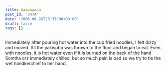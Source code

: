 ```yaml
---
title: Aaaaaaaaa
post_id: '3474'
date: '2006-06-26T23:37:00+09:00'
draft: false
tags: []
---
```


Immediately after pouring hot water into the cup fried noodles, I felt dizzy and moved. All the yakisoba was thrown to the floor and began to eat. Even with noodles, it is hot water even if it is burned on the back of the hand Somtha orz immediately chilled, but so much pain is bad so we try to tie the wet handkerchief to her hand,